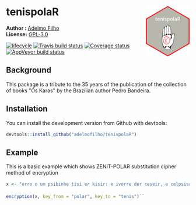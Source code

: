 # tenispolaR <img src="man/figures/logo.png" align="right" height=140/>

**Author :** [Adelmo Filho](http://adelmofilho.github.io/)<br/>
**License:** [GPL-3.0](https://opensource.org/licenses/GPL-3.0)

[![lifecycle](https://img.shields.io/badge/lifecycle-stable-brightgreen.svg)](https://www.tidyverse.org/lifecycle/#stable)
[![Travis build status](https://travis-ci.org/adelmofilho/tenispolaR.svg?branch=master)](https://travis-ci.org/adelmofilho/tenispolaR)
[![Coverage status](https://codecov.io/gh/adelmofilho/tenispolaR/branch/master/graph/badge.svg)](https://codecov.io/github/adelmofilho/tenispolaR?branch=master)
[![AppVeyor build status](https://ci.appveyor.com/api/projects/status/github/adelmofilho/tenispolaR?branch=master&svg=true)](https://ci.appveyor.com/project/adelmofilho/tenispolaR)


## Background

This package is a tribute to the 35 years of the publication of the collection of books "Os Karas" by the Brazilian author Pedro Bandeira.

## Installation

You can install the development version from Github with devtools:

``` r
devtools::install_github("adelmofilho/tenispolaR")
```

## Example

This is a basic example which shows ZENIT-POLAR substitution cipher method of encryption

``` r
x <- "orro o um psibinhe tisi er kisir: e ivorre der ceseir, e celpsisae der cisopir!"

encryption(x, key_from = "polar", key_to = "tenis")``

